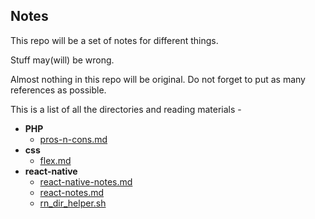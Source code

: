 ## Notes
This repo will be a set of notes for different things.

Stuff may(will) be wrong. 

Almost nothing in this repo will be original. Do not forget to put as many references as possible.

This is a list of all the directories and reading materials - 

<!-- LABEL_BEGIN -->
- **PHP**
  - [pros-n-cons.md](https://github.com/gnithin/Notes/tree/master/Notes/PHP/pros-n-cons.md)
- **css**
  - [flex.md](https://github.com/gnithin/Notes/tree/master/Notes/css/flex.md)
- **react-native**
  - [react-native-notes.md](https://github.com/gnithin/Notes/tree/master/Notes/react-native/react-native-notes.md)
  - [react-notes.md](https://github.com/gnithin/Notes/tree/master/Notes/react-native/react-notes.md)
  - [rn_dir_helper.sh](https://github.com/gnithin/Notes/tree/master/Notes/react-native/rn_dir_helper.sh)

<!-- LABEL_END -->